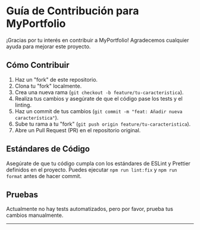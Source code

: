 # Guía de Contribución para MyPortfolio

¡Gracias por tu interés en contribuir a MyPortfolio! Agradecemos cualquier ayuda para mejorar este proyecto.

## Cómo Contribuir

1.  Haz un "fork" de este repositorio.
2.  Clona tu "fork" localmente.
3.  Crea una nueva rama (`git checkout -b feature/tu-caracteristica`).
4.  Realiza tus cambios y asegúrate de que el código pase los tests y el linting.
5.  Haz un commit de tus cambios (`git commit -m "feat: Añadir nueva característica"`).
6.  Sube tu rama a tu "fork" (`git push origin feature/tu-caracteristica`).
7.  Abre un Pull Request (PR) en el repositorio original.

## Estándares de Código

Asegúrate de que tu código cumpla con los estándares de ESLint y Prettier definidos en el proyecto. Puedes ejecutar `npm run lint:fix` y `npm run format` antes de hacer commit.

## Pruebas

Actualmente no hay tests automatizados, pero por favor, prueba tus cambios manualmente.

---
